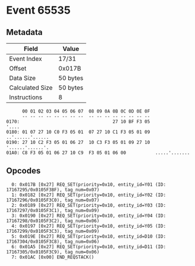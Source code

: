 # Event 65535

## Metadata

| Field           | Value    |
|-----------------|----------|
| Event Index     | 17/31    |
| Offset          | 0x017B   |
| Data Size       | 50 bytes |
| Calculated Size | 50 bytes |
| Instructions    | 8        |

```
      00 01 02 03 04 05 06 07  08 09 0A 0B 0C 0D 0E 0F
      -- -- -- -- -- -- -- --  -- -- -- -- -- -- -- --
0170:                                   27 10 BF F3 05             '....
0180: 01 07 27 10 C0 F3 05 01  07 27 10 C1 F3 05 01 09  ..'......'......
0190: 27 10 C2 F3 05 01 06 27  10 C3 F3 05 01 09 27 10  '......'......'.
01A0: C8 F3 05 01 06 27 10 C9  F3 05 01 06 00           .....'.......   
```

## Opcodes

```
  0: 0x017B [0x27] REQ_SET(priority=0x10, entity_id=Y01 (ID: 17167295/0x0105F3BF), tag_num=0x07)
  1: 0x0182 [0x27] REQ_SET(priority=0x10, entity_id=Y02 (ID: 17167296/0x0105F3C0), tag_num=0x07)
  2: 0x0189 [0x27] REQ_SET(priority=0x10, entity_id=Y03 (ID: 17167297/0x0105F3C1), tag_num=0x09)
  3: 0x0190 [0x27] REQ_SET(priority=0x10, entity_id=Y04 (ID: 17167298/0x0105F3C2), tag_num=0x06)
  4: 0x0197 [0x27] REQ_SET(priority=0x10, entity_id=Y05 (ID: 17167299/0x0105F3C3), tag_num=0x09)
  5: 0x019E [0x27] REQ_SET(priority=0x10, entity_id=D10 (ID: 17167304/0x0105F3C8), tag_num=0x06)
  6: 0x01A5 [0x27] REQ_SET(priority=0x10, entity_id=D11 (ID: 17167305/0x0105F3C9), tag_num=0x06)
  7: 0x01AC [0x00] END_REQSTACK()
```

